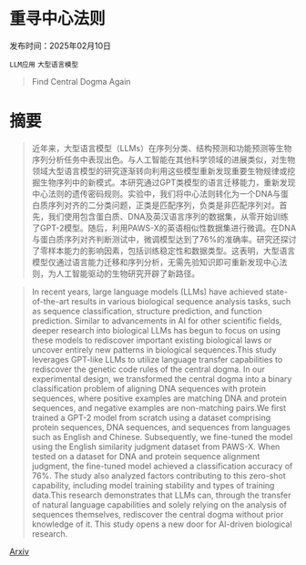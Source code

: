 # 重寻中心法则

发布时间：2025年02月10日

`LLM应用` `大型语言模型`

> Find Central Dogma Again

# 摘要

> 近年来，大型语言模型（LLMs）在序列分类、结构预测和功能预测等生物序列分析任务中表现出色。与人工智能在其他科学领域的进展类似，对生物领域大型语言模型的研究逐渐转向利用这些模型重新发现重要生物规律或挖掘生物序列中的新模式。本研究通过GPT类模型的语言迁移能力，重新发现中心法则的遗传密码规则。实验中，我们将中心法则转化为一个DNA与蛋白质序列对齐的二分类问题，正类是匹配序列，负类是非匹配序列对。首先，我们使用包含蛋白质、DNA及英汉语言序列的数据集，从零开始训练了GPT-2模型。随后，利用PAWS-X的英语相似性数据集进行微调。在DNA与蛋白质序列对齐判断测试中，微调模型达到了76%的准确率。研究还探讨了零样本能力的影响因素，包括训练稳定性和数据类型。这表明，大型语言模型仅通过语言能力迁移和序列分析，无需先验知识即可重新发现中心法则，为人工智能驱动的生物研究开辟了新路径。

> In recent years, large language models (LLMs) have achieved state-of-the-art results in various biological sequence analysis tasks, such as sequence classification, structure prediction, and function prediction. Similar to advancements in AI for other scientific fields, deeper research into biological LLMs has begun to focus on using these models to rediscover important existing biological laws or uncover entirely new patterns in biological sequences.This study leverages GPT-like LLMs to utilize language transfer capabilities to rediscover the genetic code rules of the central dogma. In our experimental design, we transformed the central dogma into a binary classification problem of aligning DNA sequences with protein sequences, where positive examples are matching DNA and protein sequences, and negative examples are non-matching pairs.We first trained a GPT-2 model from scratch using a dataset comprising protein sequences, DNA sequences, and sequences from languages such as English and Chinese. Subsequently, we fine-tuned the model using the English similarity judgment dataset from PAWS-X. When tested on a dataset for DNA and protein sequence alignment judgment, the fine-tuned model achieved a classification accuracy of 76%. The study also analyzed factors contributing to this zero-shot capability, including model training stability and types of training data.This research demonstrates that LLMs can, through the transfer of natural language capabilities and solely relying on the analysis of sequences themselves, rediscover the central dogma without prior knowledge of it. This study opens a new door for AI-driven biological research.

[Arxiv](https://arxiv.org/abs/2502.06253)